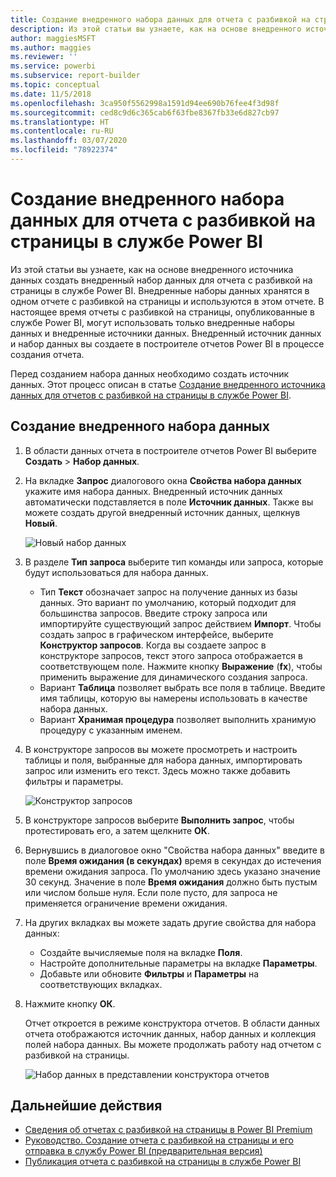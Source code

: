 ```yaml
---
title: Создание внедренного набора данных для отчета с разбивкой на страницы в Power BI
description: Из этой статьи вы узнаете, как на основе внедренного источника данных создать внедренный набор данных для отчета с разбивкой на страницы в службе Power BI.
author: maggiesMSFT
ms.author: maggies
ms.reviewer: ''
ms.service: powerbi
ms.subservice: report-builder
ms.topic: conceptual
ms.date: 11/5/2018
ms.openlocfilehash: 3ca950f5562998a1591d94ee690b76fee4f3d98f
ms.sourcegitcommit: ced8c9d6c365cab6f63fbe8367fb33e6d827cb97
ms.translationtype: HT
ms.contentlocale: ru-RU
ms.lasthandoff: 03/07/2020
ms.locfileid: "78922374"
---
```

# <a name="create-an-embedded-dataset-for-a-paginated-report-in-the-power-bi-service"></a>Создание внедренного набора данных для отчета с разбивкой на страницы в службе Power BI

Из этой статьи вы узнаете, как на основе внедренного источника данных создать внедренный набор данных для отчета с разбивкой на страницы в службе Power BI. Внедренные наборы данных хранятся в одном отчете с разбивкой на страницы и используются в этом отчете. В настоящее время отчеты с разбивкой на страницы, опубликованные в службе Power BI, могут использовать только внедренные наборы данных и внедренные источники данных. Внедренный источник данных и набор данных вы создаете в построителе отчетов Power BI в процессе создания отчета. 

Перед созданием набора данных необходимо создать источник данных. Этот процесс описан в статье [Создание внедренного источника данных для отчетов с разбивкой на страницы в службе Power BI](paginated-reports-embedded-data-source.md).
  
## <a name="create-an-embedded-dataset"></a>Создание внедренного набора данных
  
1. В области данных отчета в построителе отчетов Power BI выберите **Создать** > **Набор данных**.

1. На вкладке **Запрос** диалогового окна **Свойства набора данных** укажите имя набора данных. Внедренный источник данных автоматически подставляется в поле **Источник данных**. Также вы можете создать другой внедренный источник данных, щелкнув **Новый**.
 
   ![Новый набор данных](media/paginated-reports-create-embedded-dataset/power-bi-paginated-new-dataset.png)  

3. В разделе **Тип запроса** выберите тип команды или запроса, которые будут использоваться для набора данных. 
    - Тип **Текст** обозначает запрос на получение данных из базы данных. Это вариант по умолчанию, который подходит для большинства запросов. Введите строку запроса или импортируйте существующий запрос действием **Импорт**. Чтобы создать запрос в графическом интерфейсе, выберите **Конструктор запросов**. Когда вы создаете запрос в конструкторе запросов, текст этого запроса отображается в соответствующем поле. Нажмите кнопку **Выражение** (**fx**), чтобы применить выражение для динамического создания запроса. 
    - Вариант **Таблица** позволяет выбрать все поля в таблице. Введите имя таблицы, которую вы намерены использовать в качестве набора данных.
    - Вариант **Хранимая процедура** позволяет выполнить хранимую процедуру с указанным именем.

4. В конструкторе запросов вы можете просмотреть и настроить таблицы и поля, выбранные для набора данных, импортировать запрос или изменить его текст. Здесь можно также добавить фильтры и параметры. 

    ![Конструктор запросов](media/paginated-reports-create-embedded-dataset/power-bi-paginated-embedded-dataset-edit-query.png)

5. В конструкторе запросов выберите **Выполнить запрос**, чтобы протестировать его, а затем щелкните **ОК**.

1. Вернувшись в диалоговое окно "Свойства набора данных" введите в поле **Время ожидания (в секундах)** время в секундах до истечения времени ожидания запроса. По умолчанию здесь указано значение 30 секунд. Значение в поле **Время ожидания** должно быть пустым или числом больше нуля. Если поле пусто, для запроса не применяется ограничение времени ожидания.

7.  На других вкладках вы можете задать другие свойства для набора данных:
    - Создайте вычисляемые поля на вкладке **Поля**.
    - Настройте дополнительные параметры на вкладке **Параметры**.
    - Добавьте или обновите **Фильтры** и **Параметры** на соответствующих вкладках.

8. Нажмите кнопку **ОК**.
 
   Отчет откроется в режиме конструктора отчетов. В области данных отчета отображаются источник данных, набор данных и коллекция полей набора данных. Вы можете продолжать работу над отчетом с разбивкой на страницы.  

    ![Набор данных в представлении конструктора отчетов](media/paginated-reports-create-embedded-dataset/power-bi-paginated-embedded-dataset-report-design-view.png) 
 
## <a name="next-steps"></a>Дальнейшие действия 

- [Сведения об отчетах с разбивкой на страницы в Power BI Premium](paginated-reports-report-builder-power-bi.md)  
- [Руководство. Создание отчета с разбивкой на страницы и его отправка в службу Power BI (предварительная версия)](paginated-reports-quickstart-aw.md)
- [Публикация отчета с разбивкой на страницы в службе Power BI](paginated-reports-save-to-power-bi-service.md)

